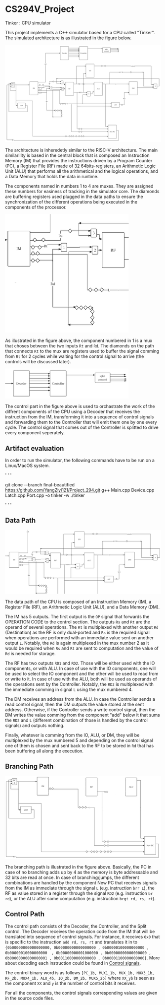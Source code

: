 # CS294V_Project
Tinker : CPU simulator

This project implements a C++ simulator based for a CPU called "Tinker". The simulated architecture is as illustrated in the figure below.

<img src="tinker.png" alt="architecture" />

The architecture is inheredetly similar to the RISC-V architecture. The main similarility is based in the central block that is composed an Instruction Memory (IM) that provides the instructions driven by a Program Counter (PC), a Register File (RF) made of 32 64bits-registers, an Arithmetic Logic Unit (ALU) that performs all the arithmetical and the logical operations, and a Data Memory that holds the data in runtime.

The components named in numbers 1 to 4 are muxes. They are assigned these numbers for easiness of tracking in the simulator core. The diamonds are buffering registers used plugged in the data paths to ensure the synchronization of the different operations being executed in the components of the processor.

<img src="chunk1.png" alt="diamonds and numbered components illustration" width="400px" />

As illustrated in the figure above, the component numbered in 1 is a mux that choses between the two inputs `Rt` and `Rd`. The diamonds on the path that connects `Rt` to the mux are registers used to buffer the signal comming from `Rt` for 2 cycles while waiting for the control signal to arrive (the controls will be discussed later).

<img src="chunk2.png" alt="control block illustration" width="400px" />

The control part in the figure above is used to orchastrate the work of the diffrent components of the CPU using a Decoder that receives the instruction from the IM, transforming it into a sequence of control signals and forwarding them to the Controller that will emit them one by one every cycle. The control signal that comes out of the Controller is splitted to drive every component seperately.

## Artifact evaluation

In order to run the simulator, the following commands have to be run on a Linux/MacOS system.

' ' '

git clone --branch final-beautified https://github.com/YangZiyi121/Project_294.git
g++ Main.cpp Device.cpp Latch.cpp Port.cpp -o tinker -w
./tinker

' ' '

## Data Path

<img src="DP.png" alt="data path illustration" />

The data path of the CPU is composed of an Instruction Memory (IM), a Register File (RF), an Arithmetic Logic Unit (ALU), and a Data Memory (DM).

The IM has 5 outputs. The first output is the `OP` signal that forwards the OPERATION CODE to the control section. The outputs `Rs` and `Rt` are the operand of several operations. The `Rt` is multiplexed with another output `Rd` (Destination) as the RF is only dual-ported and `Rs` is the required signal when operations are performed with an immediate value sent on another output `L`. Notably, the `Rd` is again multiplexed in the mux number 2 as it would be required when `Rs` and `Rt` are sent to computation and the value of `Rd` is needed for storage.

The RF has two outputs `RD1` and `RD2`. Those will be either used with the IO components, or with ALU. In case of use with the IO components, one will be used to select the IO component and the other will be used to read from or write to it. In case of use with the ALU, both will be used as operands of the operations sent by the Controller. Notably, the `RD2` is multiplexed with the immediate comming in signal `L` using the mux numbered 4.

The DM receives an address from the ALU. In case the Controller sends a read control signal, then the DM outputs the value stored at the sent address. Otherwise, if the Controller sends a write control signal, then the DM writes the value comming from the component "add" below it that sums the `RD2` and `L` (different combination of those is handled by the control signals) and outputs nothing. 

Finally, whatever is comming from the IO, ALU, or DM, they will be multiplexed by the mux numbered 5 and depending on the control signal one of them is chosen and sent back to the RF to be stored in `Rd` that has been buffering all along the execution.

## Branching Path

<img src="Branching.png" alt="branching illustration" />

The branching path is illustrated in the figure above. Basically, the PC in case of no branching adds up by 4 as the memory is byte addressable and 32 bits are read at once. In case of branching/jumps, the different combinations are handled by the component New PC that receives signals from the IM as immediate through the signal `L` (e.g. instruction `brr L`), the RF as value stored in a register through the signal `RD2` (e.g. instruction `br rd`), or the ALU after some computation (e.g. instruction `brgt rd, rs, rt`).

## Control Path

The control path consists of the Decoder, the Controller, and the Split control. The Decoder receives the operation code from the IM that will be translated into sequence of control signals. For instance, it receives `0x0` that is specific to the instruction `add rd, rs, rt` and translates it in to ```{0b00000000000000000, 0b00000000000000000
                    , 0b00000100000000000
                    , 0b00000010000000000 
                    , 0b00000000001000000
                    , 0b00000000000000000
                    , 0b00000000000000001
                    , 0b00110000000000000
                    , 0b00001100000000000}```. More about decoding each instruction could be found in [Control signals](./Control_signals.pdf).
                    
The control binary word is as follows `[PC_1b, MUX1_1b, MUX_1b, MUX3_1b, RF_2b, MUX4_1b, ALU_4b, IO_2b, DM_2b, MUX5_2b]` where `XX_yb` is seen as the component `XX` and `y` is the number of control bits it receives.

For all the components, the control signals corresponding values are given in the source code files.
